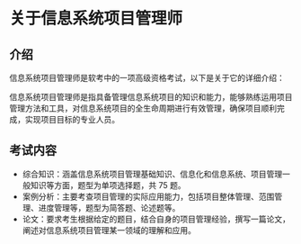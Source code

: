 # 关于信息系统项目管理师


## 介绍

信息系统项目管理师是软考中的一项高级资格考试，以下是关于它的详细介绍：

信息系统项目管理师是指具备管理信息系统项目的知识和能力，能够熟练运用项目管理方法和工具，对信息系统项目的全生命周期进行有效管理，确保项目顺利完成，实现项目目标的专业人员。

## 考试内容

- 综合知识：涵盖信息系统项目管理基础知识、信息化和信息系统、项目管理一般知识等方面，题型为单项选择题，共 75 题。
- 案例分析：主要考查项目管理的实际应用能力，包括项目整体管理、范围管理、进度管理等，题型为简答题、论述题等。
- 论文：要求考生根据给定的题目，结合自身的项目管理经验，撰写一篇论文，阐述对信息系统项目管理某一领域的理解和应用。
